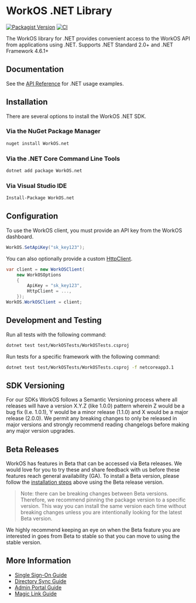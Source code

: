 # WorkOS .NET Library

[![Packagist Version](https://img.shields.io/nuget/v/WorkOS.net)](https://www.nuget.org/packages/WorkOS.net)
[![CI](https://github.com/workos/workos-dotnet/actions/workflows/ci.yml/badge.svg?branch=main)](https://github.com/workos/workos-dotnet/actions/workflows/ci.yml)

The WorkOS library for .NET provides convenient access to the WorkOS API from applications using .NET.
Supports .NET Standard 2.0+ and .NET Framework 4.6.1+

## Documentation

See the [API Reference](https://workos.com/docs/reference/client-libraries) for .NET usage examples.

## Installation

There are several options to install the WorkOS .NET SDK.

### Via the NuGet Package Manager

```sh
nuget install WorkOS.net
```

### Via the .NET Core Command Line Tools

```sh
dotnet add package WorkOS.net
```

### Via Visual Studio IDE

```sh
Install-Package WorkOS.net
```

## Configuration

To use the WorkOS client, you must provide an API key from the WorkOS dashboard.

```c#
WorkOS.SetApiKey("sk_key123");
```

You can also optionally provide a custom [HttpClient](https://docs.microsoft.com/en-us/dotnet/api/system.net.http.httpclient).

```c#
var client = new WorkOSClient(
    new WorkOSOptions
    {
        ApiKey = "sk_key123",
        HttpClient = ...,
    });
WorkOS.WorkOSClient = client;
```

## Development and Testing

Run all tests with the following command:

```sh
dotnet test test/WorkOSTests/WorkOSTests.csproj
```

Run tests for a specific framework with the following command:

```sh
dotnet test test/WorkOSTests/WorkOSTests.csproj -f netcoreapp3.1
```

## SDK Versioning

For our SDKs WorkOS follows a Semantic Versioning process where all releases will have a version X.Y.Z (like 1.0.0) pattern wherein Z would be a bug fix (I.e. 1.0.1), Y would be a minor release (1.1.0) and X would be a major release (2.0.0). We permit any breaking changes to only be released in major versions and strongly recommend reading changelogs before making any major version upgrades.

## Beta Releases

WorkOS has features in Beta that can be accessed via Beta releases. We would love for you to try these
and share feedback with us before these features reach general availability (GA). To install a Beta version,
please follow the [installation steps](#installation) above using the Beta release version.

> Note: there can be breaking changes between Beta versions. Therefore, we recommend pinning the package version to a
> specific version. This way you can install the same version each time without breaking changes unless you are
> intentionally looking for the latest Beta version.

We highly recommend keeping an eye on when the Beta feature you are interested in goes from Beta to stable so that you
can move to using the stable version.

## More Information

- [Single Sign-On Guide](https://workos.com/docs/sso/guide)
- [Directory Sync Guide](https://workos.com/docs/directory-sync/guide)
- [Admin Portal Guide](https://workos.com/docs/admin-portal/guide)
- [Magic Link Guide](https://workos.com/docs/magic-link/guide)
